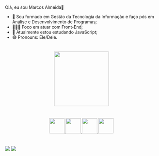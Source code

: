 #
Olá, eu sou Marcos Almeida👋

- 🔭 Sou formado em Gestão da Tecnologia da Informação e faço pós em Análise e Desenvolvimento de Programas;
- 🧑🏽‍💻 Foco em atuar com Front-End;
- 🌱 Atualmente estou estudando JavaScript;
- 😄 Pronouns: Ele/Dele.

#
<div align="center">
  <a href="https://github.com/marcosalmeida91">
  <img height="180em" src="https://github-readme-stats.vercel.app/api/top-langs/?username=marcosalmeida91&layout=compact&langs_count=7&theme=synthwave"/>
</div>

#
<div align="center">  
  <img src="https://cdn.jsdelivr.net/gh/devicons/devicon/icons/html5/html5-plain-wordmark.svg" width=50px height=50px />
  <img src="https://cdn.jsdelivr.net/gh/devicons/devicon/icons/css3/css3-plain-wordmark.svg" width=50px height=50px />
  <img src="https://cdn.jsdelivr.net/gh/devicons/devicon/icons/javascript/javascript-plain.svg" width=50px height=50px />
  <img src="https://cdn.jsdelivr.net/gh/devicons/devicon/icons/bootstrap/bootstrap-plain-wordmark.svg" width=50px height=50px />
</div>
  
#
  
<div> 
  <a href = "mailto:marcos.fadsilva@gmail.com"><img src="https://img.shields.io/badge/-Gmail-%23333?style=for-the-badge&logo=gmail&logoColor=white" target="_blank"></a>
  <a href="https://www.linkedin.com/in/m-almeida91/" target="_blank"><img src="https://img.shields.io/badge/-LinkedIn-%230077B5?style=for-the-badge&logo=linkedin&logoColor=white" target="_blank"></a> 
</div>          
          
          
           
          





